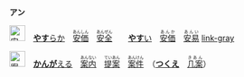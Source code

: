 **アン**

<img src="https://glyphwiki.org/glyph/u5b89.svg" width="28" height="28" alt="安">　[**やす**らか](https://jisho.org/search/やすらか)　<ins>[<ruby>安価<rt>あんしん</rt></ruby>](https://jisho.org/search/安心)</ins>　<ins>[<ruby>安全<rt>あんぜん</rt></ruby>](https://jisho.org/search/安全)</ins>　　<ins>[**やす**い](https://jisho.org/search/やすらか)</ins>　[<ruby>安価<rt>あんか</rt></ruby>](https://jisho.org/search/安価)　[<ruby>安易<rt>あんい</rt></ruby>](https://jisho.org/search/安易) <a class="link-gray" href="#url">link-gray</a>

<img src="https://glyphwiki.org/glyph/u6848.svg" width="28" height="28" alt="案">　[**かんが**える](https://jisho.org/search/かんがえる)　<ins>[<ruby>案内<rt>あんない</rt></ruby>](https://jisho.org/search/案内)</ins>　[<ruby>提案<rt>ていあん</rt></ruby>](https://jisho.org/search/提案)　[<ruby>案件<rt>あんけん</rt></ruby>](https://jisho.org/search/案件)　（[**つくえ**](https://jisho.org/search/かんがえる)　[<ruby>几案<rt>きあん</rt></ruby>](https://jisho.org/search/几案)）
